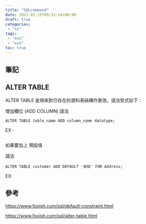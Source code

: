 ```yaml
---
title: "SQLcommand"
date: 2021-03-15T09:31:14+08:00
draft: true
categories:
 - "xx"
tags:
 - "xxx"
 - "xxx"
toc: true
---
```


## 筆記
<!-- 簡介 -->
<!--more-->




## ALTER TABLE   

ALTER TABLE 是用來對已存在的資料表結構作更改。語法型式如下：


增加欄位 (ADD COLUMN)
語法

```
ALTER TABLE table_name ADD column_name datatype;
```
EX :

```
```


如果要加上 預設值

語法
```
ALTER TABLE customer ADD DEFAULT '未知' FOR Address;

```
EX: 

##




## 參考

https://www.fooish.com/sql/default-constraint.html

https://www.fooish.com/sql/alter-table.html




